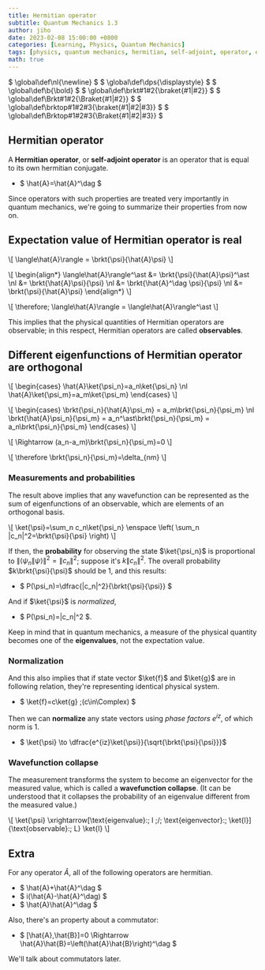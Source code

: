 ```yaml
---
title: Hermitian operator
subtitle: Quantum Mechanics 1.3
author: jiho
date: 2023-02-08 15:00:00 +0800
categories: [Learning, Physics, Quantum Mechanics]
tags: [physics, quantum mechanics, hermitian, self-adjoint, operator, eigenvalue, expectation value]
math: true
---
```

$ \global\def\nl{\newline} $
$ \global\def\dps{\displaystyle} $
$ \global\def\b{\bold} $
$ \global\def\brkt#1#2{\braket{#1\|#2}} $
$ \global\def\Brkt#1#2{\Braket{#1\|#2}} $
$ \global\def\brktop#1#2#3{\braket{#1\|#2\|#3}} $
$ \global\def\Brktop#1#2#3{\Braket{#1\|#2\|#3}} $

## Hermitian operator

A **Hermitian operator**, or **self-adjoint operator** is an operator that is equal to its own hermitian conjugate.
* $ \hat{A}=\hat{A}^\dag $

Since operators with such properties are treated very importantly in quantum mechanics,
we're going to summarize their properties from now on.

## Expectation value of Hermitian operator is real

\\[  \langle\hat{A}\rangle = \brkt{\psi}{\hat{A}\psi} \\]

\\[ \begin{align\*}
\langle\hat{A}\rangle^\ast &= \brkt{\psi}{\hat{A}\psi}^\ast \nl
&= \brkt{\hat{A}\psi}{\psi} \nl
&= \brkt{\hat{A}^\dag \psi}{\psi} \nl
&= \brkt{\psi}{\hat{A}\psi}
\end{align\*} \\]

\\[  \therefore\; \langle\hat{A}\rangle = \langle\hat{A}\rangle^\ast  \\]

This implies that the physical quantities of Hermitian operators are observable;
in this respect, Hermitian operators are called **observables**.

## Different eigenfunctions of Hermitian operator are orthogonal

\\[ \begin{cases}
\hat{A}\ket{\psi_n}=a_n\ket{\psi_n} \nl
\hat{A}\ket{\psi_m}=a_m\ket{\psi_m}
\end{cases} \\]

\\[ \begin{cases}
\brkt{\psi_n}{\hat{A}\psi_m} = a_m\brkt{\psi_n}{\psi_m} \nl
\brkt{\hat{A}\psi_n}{\psi_m} = a_n^\ast\brkt{\psi_n}{\psi_m} = a_n\brkt{\psi_n}{\psi_m}
\end{cases} \\]

\\[ \Rightarrow (a_n-a_m)\brkt{\psi_n}{\psi_m}=0 \\]

\\[ \therefore \brkt{\psi_n}{\psi_m}=\delta_{nm} \\]

### Measurements and probabilities
The result above implies that any wavefunction can be represented as the sum of eigenfunctions of an observable,
which are elements of an orthogonal basis.

\\[ \ket{\psi}=\sum_n c_n\ket{\psi_n} \enspace \left( \sum_n \|c_n\|^2=\brkt{\psi}{\psi} \right) \\]

If then, the **probability** for observing the state $\ket{\psi_n}$ is proportional to
$\|⟨\psi_n\|\psi⟩\|^2 = \|c_n\|^2$; suppose it's $k\|c_n\|^2$.
The overall probability $k\brkt{\psi}{\psi}$ should be $1$, and this results:
* $ P(\psi_n)=\dfrac{\|c_n\|^2}{\brkt{\psi}{\psi}} $

And if $\ket{\psi}$ is _normalized_,
* $ P(\psi_n)=\|c_n\|^2 $.

Keep in mind that in quantum mechanics, a measure of the physical quantity becomes one of the **eigenvalues**,
not the expectation value.

### Normalization
And this also implies that if state vector $\ket{f}$ and $\ket{g}$ are in following relation,
they're representing identical physical system.
* $ \ket{f}=c\ket{g} \;(c\in\Complex) $

Then we can **normalize** any state vectors using _phase factors_ $e^{iz}$, of which norm is $1$.
* $ \ket{\psi} \to \dfrac{e^{iz}\ket{\psi}}{\sqrt{\brkt{\psi}{\psi}}}$

### Wavefunction collapse

The measurement transforms the system to become an eigenvector for the measured value,
which is called a **wavefunction collapse**.
(It can be understood that it collapses the probability of an eigenvalue different from the measured value.)

\\[ \ket{\psi} \xrightarrow[\text{eigenvalue}:\; l \;/\; \text{eigenvector}:\; \ket{l}]{\text{observable}:\; L} \ket{l} \\]

## Extra
For any operator $\hat{A}$, all of the following operators are hermitian.
* $ \hat{A}+\hat{A}^\dag $
* $ i(\hat{A}-\hat{A}^\dag) $
* $ \hat{A}\hat{A}^\dag $

Also, there's an property about a commutator:
* $ [\hat{A},\hat{B}]=0 \Rightarrow \hat{A}\hat{B}=\left(\hat{A}\hat{B}\right)^\dag $

We'll talk about commutators later.
